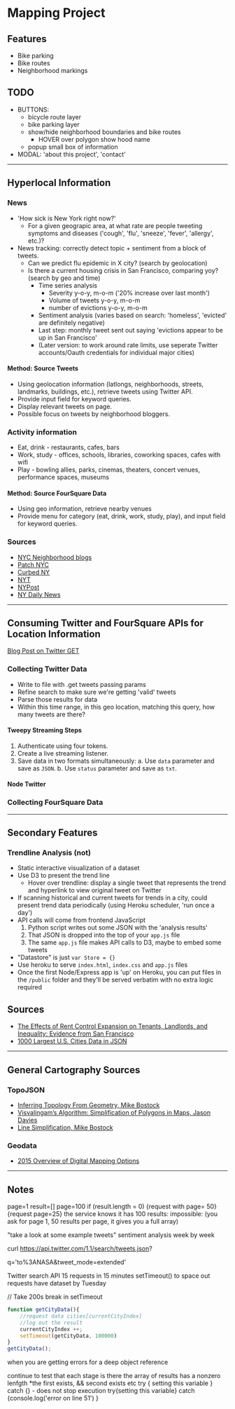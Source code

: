 # Mapping Project
## Features
* Bike parking
* Bike routes
* Neighborhood markings
## TODO
- BUTTONS:
	- bicycle route layer
	- bike parking layer
	- show/hide neighborhood boundaries and bike routes
		- HOVER over polygon show hood name
	- popup small box of information
- MODAL: 'about this project', 'contact'
---
## Hyperlocal Information
### News
* 'How sick is New York right now?' 
	- For a given geograpic area, at what rate are people tweeting symptoms and diseases ('cough', 'flu', 'sneeze', 'fever', 'allergy', etc.)?
* News tracking: correctly detect topic + sentiment from a block of tweets.
	- Can we predict flu epidemic in X city? (search by geolocation)
	- Is there a current housing crisis in San Francisco, comparing yoy? (search by geo and time)
		* Time series analysis
			* Severity y-o-y, m-o-m ('20% increase over last month')
			* Volume of tweets y-o-y, m-o-m
			* number of evictions y-o-y, m-o-m
		* Sentiment analysis (varies based on search: 'homeless', 'evicted' are definitely negative)
		* Last step: monthly tweet sent out saying 'evictions appear to be up in San Francisco'
		* (Later version: to work around rate limits, use seperate Twitter accounts/Oauth credentials for individual major cities)
#### Method: Source Tweets
* Using geolocation information (latlongs, neighborhoods, streets, landmarks, buildings, etc.), retrieve tweets using Twitter API.
* Provide input field for keyword queries.
* Display relevant tweets on page.
* Possible focus on tweets by neighborhood bloggers.
### Activity information
* Eat, drink - restaurants, cafes, bars
* Work, study - offices, schools, libraries, coworking spaces, cafes with wifi
* Play - bowling allies, parks, cinemas, theaters, concert venues, performance spaces, museums
#### Method: Source FourSquare Data
* Using geo information, retrieve nearby venues
* Provide menu for category (eat, drink, work, study, play), and input field for keyword queries.
### Sources
* [NYC Neighborhood blogs](https://www.brickunderground.com/neighborhoodintel/best-nyc-neighborhood-blogs-2017)
* [Patch NYC](https://patch.com/new-york/new-york-city)
* [Curbed NY](https://ny.curbed.com/)
* [NYT](https://www.nytimes.com/section/nyregion)
* [NYPost](https://nypost.com/metro/)
* [NY Daily News](http://www.nydailynews.com/new-york)
---
## Consuming Twitter and FourSquare APIs for Location Information
[Blog Post on Twitter GET](http://elainechan.nyc/twitter-api/)
### Collecting Twitter Data
* Write to file with .get tweets passing params
* Refine search to make sure we're getting 'valid' tweets
* Parse those results for data
* Within this time range, in this geo location, matching this query, how many tweets are there?
#### Tweepy Streaming Steps
1. Authenticate using four tokens.
2. Create a live streaming listener.
3. Save data in two formats simultaneously:
	a. Use `data` parameter and save as `JSON`.
	b. Use `status` parameter and save as `txt`.
#### Node Twitter
### Collecting FourSquare Data
---
## Secondary Features
### Trendline Analysis (not)
* Static interactive visualization of a dataset
* Use D3 to present the trend line
	- Hover over trendline: display a single tweet that represents the trend and hyperlink to view original tweet on Twitter
* If scanning historical and current tweets for trends in a city, could present trend data periodically (using Heroku scheduler, 'run once a day')
* API calls will come from frontend JavaScript
	1. Python script writes out some JSON with the 'analysis results'
	2. That JSON is dropped into the top of your `app.js` file
	3. The same `app.js` file makes API calls to D3, maybe to embed some tweets
* "Datastore" is just `var Store = {}`
* Use heroku to serve `index.html`, `index.css` and `app.js` files
* Once the first Node/Express app is 'up' on Heroku, you can put files in the `/public` folder and they'll be served verbatim with no extra logic required
## Sources
* [The Effects of Rent Control Expansion on Tenants, Landlords, and Inequality: Evidence from San Francisco](http://conference.nber.org/confer//2017/PEf17/Diamond_McQuade_Qian.pdf)
* [1000 Largest U.S. Cities Data in JSON](https://gist.github.com/Miserlou/c5cd8364bf9b2420bb29)
---
## General Cartography Sources
### TopoJSON
- [Inferring Topology From Geometry, Mike Bostock](https://bost.ocks.org/mike/topology/)
- [Visvalingam’s Algorithm: Simplification of Polygons in Maps, Jason Davies](https://www.jasondavies.com/simplify/)
- [Line Simplification, Mike Bostock](https://bost.ocks.org/mike/simplify/)
### Geodata
- [2015 Overview of Digital Mapping Options](https://www.citylab.com/design/2015/06/who-owns-the-digital-map-of-the-world/396119/)
---
## Notes
page=1
result=[]
page=100
if (result.length = 0)
{request with page= 50}
{request page=25}
the service knows it has 100 results:
impossible: (you ask for page 1, 50 results per page, it gives you a full array)

"take a look at some example tweets"
sentiment analysis week by week

curl https://api.twitter.com/1.1/search/tweets.json?

q='to%3ANASA&tweet_mode=extended'

Twitter search API
15 requests in 15 minutes
setTimeout() to space out requests
have dataset by Tuesday

// Take 200s break in setTimeout
```javascript
function getCityData(){
    //request data cities[currentCityIndex]
    //log out the result
    currentCityIndex ++;
    setTimeout(getCityData, 100000)
}
getCityData();
```

when you are getting errors for a deep object reference

continue to test that each stage is there
the array of results has a nonzero lenfgth *the first exists, && second exists etc
try { setting this variable } catch {} - does not stop execution
try{setting this variable} catch {console.log('error on line 51') }